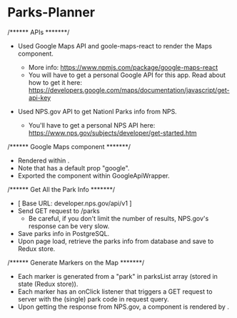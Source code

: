 # Parks-Planner

/******  APIs *******/
* Used Google Maps API and goole-maps-react to render the Maps component. 
  * More info: https://www.npmjs.com/package/google-maps-react
  * You will have to get a personal Google API for this app. Read about how to get it here: https://developers.google.com/maps/documentation/javascript/get-api-key

* Used NPS.gov API to get Nationl Parks info from NPS.
  * You'll have to get a personal NPS API here: https://www.nps.gov/subjects/developer/get-started.htm


/****** Google Maps component *******/
* Rendered <Maps/> within <MapContainer/>.
* Note that <Maps/> has a default prop "google".
* Exported the component within GoogleApiWrapper.


/****** Get All the Park Info *******/
* [ Base URL: developer.nps.gov/api/v1 ]
* Send GET request to /parks
  * Be careful, if you don't limit the number of results, NPS.gov's response can be very slow.
* Save parks info in PostgreSQL.
* Upon page load, retrieve the parks info from database and save to Redux store.


/****** Generate Markers on the Map *******/
* Each marker is generated from a "park" in parksList array (stored in state (Redux store)).
* Each marker has an onClick listener that triggers a GET request to server with the (single) park code in request query.
* Upon getting the response from NPS.gov, a <Park/> component is rendered by <App/>.